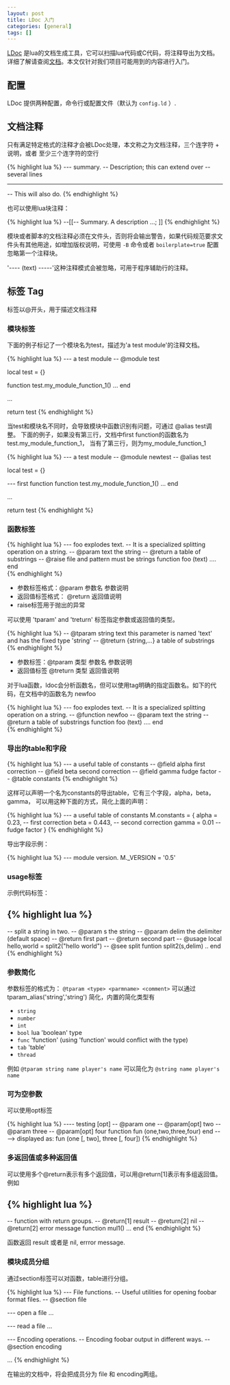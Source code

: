 ```yaml
---
layout: post
title: LDoc 入门
categories: [general]
tags: []
---
```


[LDoc](https://github.com/stevedonovan/LDoc) 是lua的文档生成工具，它可以扫描lua代码或C代码，将注释导出为文档。详细了解请查阅[文档](http://stevedonovan.github.io/ldoc/)。本文仅针对我们项目可能用到的内容进行入门。

## 配置 ##

LDoc 提供两种配置，命令行或配置文件（默认为 `config.ld` ）.

## 文档注释 ##
只有满足特定格式的注释才会被LDoc处理，本文称之为文档注释，三个连字符 + 说明，或者 至少三个连字符的空行

{% highlight lua %}
--- summary.
-- Description; this can extend over
-- several lines

-----------------
-- This will also do.
{% endhighlight %}
    
也可以使用lua块注释：
    
{% highlight lua %}
--[[--
 Summary. A description
 ...;
]]
{% endhighlight %}

模块或者脚本的文档注释必须在文件头，否则将会输出警告，如果代码规范要求文件头有其他用途，如增加版权说明，可使用 `-B` 命令或者 `boilerplate=true` 配置忽略第一个注释块。

'---- (text) -----'这种注释模式会被忽略，可用于程序辅助行的注释。

## 标签 Tag ##
标签以@开头，用于描述文档注释

### 模块标签 ###
下面的例子标记了一个模块名为test，描述为'a test module'的注释文档。 

{% highlight lua %}
--- a test module
-- @module test

local test = {}

function test.my_module_function_1()
    ...
end

...

return test
{% endhighlight %}
    
 当test和模块名不同时，会导致模块中函数识别有问题，可通过 @alias test调整。
 下面的例子，如果没有第三行，文档中first function的函数名为test.my_module_function_1，
 当有了第三行，则为my_module_function_1
 
{% highlight lua %}
--- a test module
-- @module newtest
-- @alias test

local test = {}

--- first function
function test.my_module_function_1()
    ...
end

...

return test 
{% endhighlight %}
    
### 函数标签 ###
 
{% highlight lua %}
--- foo explodes text.
-- It is a specialized splitting operation on a string.
-- @param text the string
-- @return a table of substrings
-- @raise file and pattern must be strings
function foo (text)
	....
end    
{% endhighlight %}
    
  * 参数标签格式：@param 参数名 参数说明
  * 返回值标签格式： @return 返回值说明
  * raise标签用于抛出的异常
  
可以使用 'tparam' and 'treturn' 标签指定参数或返回值的类型。
 
{% highlight lua %}
-- @tparam string text this parameter is named 'text' and has the fixed type 'string'
-- @treturn {string,...} a table of substrings
{% endhighlight %}
    
  * 参数标签：@tparam 类型 参数名 参数说明
  * 返回值标签 @treturn 类型 返回值说明    
  
对于lua函数，ldoc会分析函数名，但可以使用tag明确的指定函数名。如下的代码，在文档中的函数名为 newfoo
 
{% highlight lua %}
--- foo explodes text.
-- It is a specialized splitting operation on a string.
-- @function newfoo
-- @param text the string
-- @return a table of substrings
function foo (text)
	....
end  
{% endhighlight %}
  
### 导出的table和字段 ###
   
{% highlight lua %}
--- a useful table of constants
-- @field alpha first correction
-- @field beta second correction
-- @field gamma fudge factor
-- @table constants
{% endhighlight %}
    
这样可以声明一个名为constants的导出table，它有三个字段，alpha，beta，gamma，
可以用这种下面的方式，简化上面的声明：
 
{% highlight lua %}
--- a useful table of constants
M.constants = {
    alpha = 0.23, -- first correction
    beta = 0.443, -- second correction
    gamma = 0.01  -- fudge factor
}
{% endhighlight %}
    
导出字段示例：
 
{% highlight lua %}
    --- module version.
    M._VERSION = '0.5'
    
### usage标签 ###
示例代码标签：
 
{% highlight lua %}
---------
-- split a string in two.
-- @param s the string
-- @param delim the delimiter (default space)
-- @return first part
-- @return second part
-- @usage local hello,world = split2("hello world")
-- @see split
funtion split2(s,delim) .. end
{% endhighlight %}

### 参数简化 ###
参数标签的格式为： `@tparam <type> <parmname> <comment>`
可以通过 tparam_alias('string','string') 简化，内置的简化类型有 

  * `string`
  * `number`
  * `int`
  * `bool` lua 'boolean' type
  * `func` 'function' (using 'function' would conflict with the type)
  *  `tab` 'table'
  * `thread`

例如  `@tparam string name player's name` 可以简化为 `@string name player's name`

### 可为空参数 ###
可以使用opt标签
 
{% highlight lua %}
---- testing [opt]
-- @param one
-- @param[opt] two
-- @param three
-- @param[opt] four
function fun (one,two,three,four)
end
----> displayed as: fun (one [, two], three [, four])
{% endhighlight %}

### 多返回值或多种返回值 ###
可以使用多个@return表示有多个返回值，可以用@return[1]表示有多组返回值。例如
 
{% highlight lua %}
-----
-- function with return groups.
-- @return[1] result
-- @return[2] nil
-- @return[2] error message
function mul1() ... end
{% endhighlight %}
    
函数返回 result 或者是 nil, errror message.

### 模块成员分组 ###
通过section标签可以对函数，table进行分组。
 
{% highlight lua %}
--- File functions.
-- Useful utilities for opening foobar format files.
-- @section file

--- open a file
...

--- read a file
...

--- Encoding operations.
-- Encoding foobar output in different ways.
-- @section encoding

...
{% endhighlight %}
    
在输出的文档中，将会把成员分为 file 和 encoding两组。
